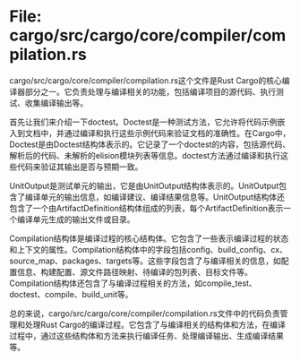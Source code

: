 # File: cargo/src/cargo/core/compiler/compilation.rs

cargo/src/cargo/core/compiler/compilation.rs这个文件是Rust Cargo的核心编译器部分之一。它负责处理与编译相关的功能，包括编译项目的源代码、执行测试、收集编译输出等。

首先让我们来介绍一下doctest。Doctest是一种测试方法，它允许将代码示例嵌入到文档中，并通过编译和执行这些示例代码来验证文档的准确性。在Cargo中，Doctest是由Doctest结构体表示的。它记录了一个doctest的内容，包括源代码、解析后的代码、未解析的elision模块列表等信息。doctest方法通过编译和执行这些代码来验证其输出是否与预期一致。

UnitOutput是测试单元的输出，它是由UnitOutput结构体表示的。UnitOutput包含了编译单元的输出信息，如编译建议、编译结果信息等。UnitOutput结构体还包含了一个由ArtifactDefinition结构体组成的列表，每个ArtifactDefinition表示一个编译单元生成的输出文件或目录。

Compilation结构体是编译过程的核心结构体。它包含了一些表示编译过程的状态和上下文的属性。Compilation结构体中的字段包括config、build_config、cx、source_map、packages、targets等。这些字段包含了与编译相关的信息，如配置信息、构建配置、源文件路径映射、待编译的包列表、目标文件等。Compilation结构体还包含了与编译过程相关的方法，如compile_test、doctest、compile、build_unit等。

总的来说，cargo/src/cargo/core/compiler/compilation.rs文件中的代码负责管理和处理Rust Cargo的编译过程。它包含了与编译相关的结构体和方法，在编译过程中，通过这些结构体和方法来执行编译任务、处理编译输出、生成编译结果等。

